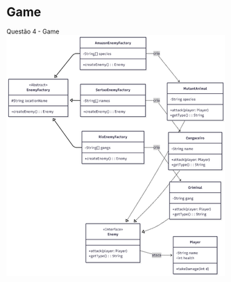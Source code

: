 # Game
Questão 4 - Game
![Diagrama de Classes](https://github.com/GustavoNogue/Game/blob/main/diagrama-de-classe.png) 
